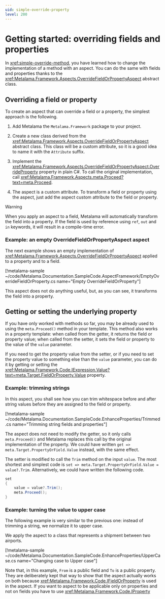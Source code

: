 ```yaml
---
uid: simple-override-property
level: 200
---
```


# Getting started: overriding fields and properties

In <xref:simple-override-method>, you have learned how to change the implementation of a method with an aspect. You can do the same with fields and properties thanks to the <xref:Metalama.Framework.Aspects.OverrideFieldOrPropertyAspect> abstract class.

## Overriding a field or property

To create an aspect that can override a field or a property, the simplest approach is the following.

1. Add Metalama the `Metalama.Framework` package to your project.

2. Create a new class derived from the <xref:Metalama.Framework.Aspects.OverrideFieldOrPropertyAspect> abstract class. This class will be a custom attribute, so it is a good idea to name it with the `Attribute` suffix.

3. Implement the <xref:Metalama.Framework.Aspects.OverrideFieldOrPropertyAspect.OverrideProperty> property in plain C#. To call the original implementation, call <xref:Metalama.Framework.Aspects.meta.Proceed?text=meta.Proceed>. 

4. The aspect is a custom attribute. To transform a field or property using the aspect, just add the aspect custom attribute to the field or property.

> [!WARNING]
> When you apply an aspect to a field, Metalama will automatically transform the field into a property. If the field is used by reference using `ref`, `out` and `in` keywords, it will result in a compile-time error.

### Example: an empty OverrideFieldOrPropertyAspect aspect

The next example shows an empty implementation of <xref:Metalama.Framework.Aspects.OverrideFieldOrPropertyAspect> applied to a property and to a field.

[!metalama-sample ~/code/Metalama.Documentation.SampleCode.AspectFramework/EmptyOverrideFieldOrProperty.cs name="Empty OverrideFieldOrProperty"]

This aspect does not do anything useful, but, as you can see, it transforms the field into a property.


## Getting or setting the underlying property

If you have only worked with methods so far, you may be already used to using the `meta.Proceed()` method in your template. This method also works in a property template: when called from the getter, it returns the field or property value; when called from the setter, it sets the field or property to the value of the `value` parameter.

If you need to get the property value from the setter, or if you need to set the property value to something else than the `value` parameter, you can do it by getting or setting the <xref:Metalama.Framework.Code.IExpression.Value?text=meta.Target.FieldOrProperty.Value> property.


### Example: trimming strings

In this aspect, you shall see how you can trim whitespace before and after string values before they are assigned to the field or property.

[!metalama-sample ~/code/Metalama.Documentation.SampleCode.EnhanceProperties/Trimmed.cs name="Trimming string fields and properties"]

The aspect does not need to modify the getter, so it only calls `meta.Proceed()` and Metalama replaces this call by the original implementation of the property. We could have written `get => meta.Target.PropertyOrField.Value` instead, with the same effect.

The setter is modified to call the `Trim` method on the input `value`. The most shortest and simplest code is `set => meta.Target.PropertyOrField.Value = value?.Trim`. Alternatively, we could have written the following code.

```cs
set 
{
    value = value?.Trim();
    meta.Proceed();
}
```


### Example: turning the value to upper case

The following example is very similar to the previous one: instead of trimming a string, we normalize it to upper case.

We apply the aspect to a class that represents a shipment between two airports.

[!metalama-sample ~/code/Metalama.Documentation.SampleCode.EnhanceProperties/UpperCase.cs name="Changing case to Upper case"]

Note that, in this example, `From` is a public field and `To` is a public property. They are deliberately kept that way to show that the aspect actually works on both because <xref:Metalama.Framework.Code.IFieldOrProperty> is used in the aspect. If you want to aspect to be applicable only on properties and not on fields you have to use <xref:Metalama.Framework.Code.IProperty> 

